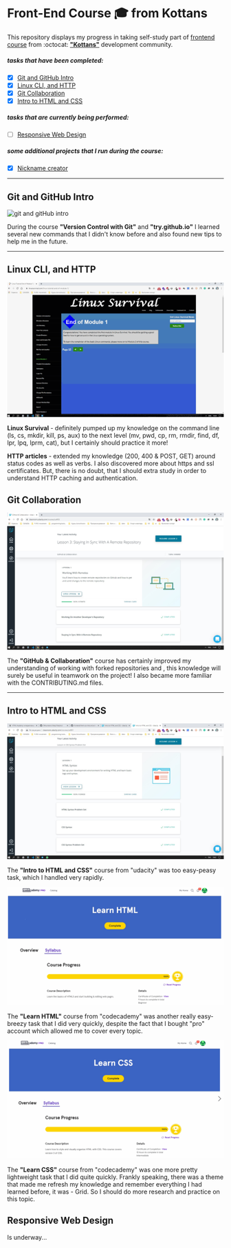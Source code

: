 # Front-End Course :mortar_board: from Kottans

This repository displays my progress in taking self-study part of [frontend course](https://github.com/kottans/frontend) from :octocat: [**"Kottans"**](https://kottans.org) development community.

##### tasks that have been completed:
- [x] [Git and GitHub Intro](#git_intro)
- [x] [Linux CLI, and HTTP](#linux_cli_http)
- [x] [Git Collaboration](#git_collaboration)
- [x] [Intro to HTML and CSS](#html_css_intro)

##### tasks that are currently being performed:
- [ ] [Responsive Web Design](#responsive_web_design)

##### some additional projects that I run during the course:
- [x] [Nickname creator](https://github.com/5Mountains/nickname-creator)

***

## <a name="git_intro">Git and GitHub Intro</a>

![git and gitHub intro](https://user-images.githubusercontent.com/29441499/95737940-1cecbc00-0c91-11eb-9d58-2872280c8d4a.jpg)

During the course **"Version Control with Git"** and **"try.github.io"** I learned several new commands that I didn't know before and also found new tips to help me in the future.

***

##  <a name="linux_cli_http">Linux CLI, and HTTP</a>

![linux survival](task_linux_cli/linux_survival.gif)

__Linux Survival__ - definitely pumped up my knowledge on the command line (ls, cs, mkdir, kill, ps, aux) to the next level (mv, pwd, cp, rm, rmdir, find, df, lpr, lpq, lprm, cat), but I certainly should practice it more! 

**HTTP articles** - extended my knowledge (200, 400 & POST, GET) around status codes as well as verbs. I also discovered more about https and ssl certificates. But, there is no doubt, that I should extra study in order to understand HTTP caching and authentication.  

## <a name="git_collaboration">Git Collaboration</a>

![git collaboration](task_git_collaboration/github_collaboration.jpg)

The **"GitHub & Collaboration"** course has certainly improved my understanding of working with forked repositories and , this knowledge will surely be useful in teamwork on the project! I also became more familiar with the CONTRIBUTING.md files.
***

## <a name="html_css_intro">Intro to HTML and CSS</a>

![intro to html and css](task_html_css_intro/intro_html_and_css.jpg)

The **"Intro to HTML and CSS"** course from "udacity" was too easy-peasy task, which I handled very rapidly.

![intro to html and css](task_html_css_intro/html.gif)

The **"Learn HTML"** course from "codecademy" was another really easy-breezy task that I did very quickly, despite the fact that I bought "pro" account which allowed me to cover every topic.

![intro to html and css](task_html_css_intro/css.gif)

The **"Learn CSS"** course from "codecademy" was one more pretty lightweight task that I did quite quickly. Frankly speaking, there was a theme that made me refresh my knowledge and remember everything I had learned before, it was - Grid. So I should do more research and practice on this topic.

## <a name="responsive_web_design">Responsive Web Design</a>

Is underway...